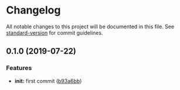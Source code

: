 # Changelog

All notable changes to this project will be documented in this file. See [standard-version](https://github.com/conventional-changelog/standard-version) for commit guidelines.

## 0.1.0 (2019-07-22)


### Features

* **init:** first commit ([b93a6bb](https://github.com/m-templates/template/commit/b93a6bb))

